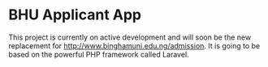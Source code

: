 BHU Applicant App
=================
This project is currently on active development and will soon be the new replacement for http://www.binghamuni.edu.ng/admission. It is going to be based on the powerful PHP framework called Laravel.